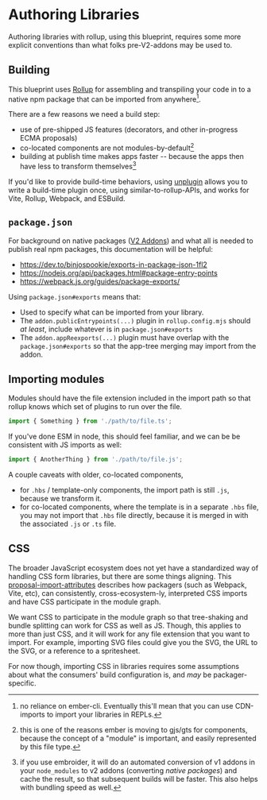 # Authoring Libraries

Authoring libraries with rollup, using this blueprint, requires some more explicit conventions than what folks pre-V2-addons may be used to.

## Building

This blueprint uses [Rollup](https://rollupjs.org/) for assembling and transpiling your code in to a native npm package that can be imported from anywhere[^anywhere].

There are a few reasons we need a build step:
- use of pre-shipped JS features (decorators, and other in-progress ECMA proposals)
- co-located components are not modules-by-default[^gjs]
- building at publish time makes apps faster -- because the apps then have less to transform themselves[^embroider-compat-v2]

If you'd like to provide build-time behaviors, using [unplugin](https://github.com/unjs/unplugin) allows you to write a build-time plugin once, using similar-to-rollup-APIs, and works for Vite, Rollup, Webpack, and ESBuild.

## `package.json`

For background on native packages ([V2 Addons](https://github.com/emberjs/rfcs/blob/master/text/0507-embroider-v2-package-format.md)) and what all is needed to publish real npm packages, this documentation will be helpful:
- https://dev.to/binjospookie/exports-in-package-json-1fl2
- https://nodejs.org/api/packages.html#package-entry-points
- https://webpack.js.org/guides/package-exports/

Using `package.json#exports` means that:
- Used to specify what can be imported from your library. 
- The `addon.publicEntrypoints(...)` plugin in `rollup.config.mjs` should _at least_, include whatever is in `package.json#exports`
- The `addon.appReexports(...)` plugin must have overlap with the `package.json#exports` so that the app-tree merging may import from the addon.

## Importing modules

Modules should have the file extension included in the import path so that rollup knows which set of plugins to run over the file.

```ts
import { Something } from './path/to/file.ts';
```

If you've done ESM in node, this should feel familiar, and we can be be consistent with JS imports as well:

```js
import { AnotherThing } from './path/to/file.js';
```

A couple caveats with older, co-located components,
 - for `.hbs` / template-only components, the import path is still `.js`, because we transform it.
 - for co-located components, where the template is in a separate `.hbs` file, you may not import that `.hbs` file directly, because it is merged in with the associated `.js` or `.ts` file.


## CSS

The broader JavaScript ecosystem does not yet have a standardized way of handling CSS form libraries, but there are some things aligning. This [proposal-import-attributes](https://github.com/tc39/proposal-import-attributes) describes how packagers (such as Webpack, Vite, etc), can consistently, cross-ecosystem-ly, interpreted CSS imports and have CSS participate in the module graph. 

We want CSS to participate in the module graph so that tree-shaking and bundle splitting can work for CSS as well as JS. Though, this applies to more than just CSS, and it will work for any file extension that you want to import. For example, importing SVG files could give you the SVG, the URL to the SVG, or a reference to a spritesheet.

For now though, importing CSS in libraries requires some assumptions about what the consumers' build configuration is, and _may_ be packager-specific.


[^anywhere]: no reliance on ember-cli. Eventually this'll mean that you can use CDN-imports to import your libraries in REPLs.
[^gjs]: this is one of the reasons ember is moving to gjs/gts for components, because the concept of a "module" is important, and easily represented by this file type.
[^embroider-compat-v2]: if you use embroider, it will do an automated conversion of v1 addons in your `node_modules` to v2 addons (converting _native packages_) and cache the result, so that subsequent builds will be faster. This also helps with bundling speed as well.
